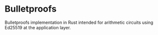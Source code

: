 # Bulletproofs

Bulletproofs implementation in Rust intended for arithmetic circuits using
Ed25519 at the application layer.
